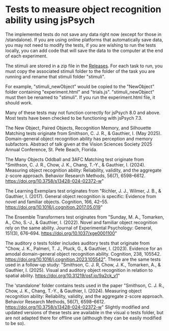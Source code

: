 # Tests to measure object recognition ability using jsPsych
The implemented tests do not save any data right now (except for those in /standalone). If you are using online platforms that automatically save data, you may not need to modify the tests, if you are wishing to run the tests locally, you can add code that will save the data to the computer at the end of each experiment.

The stimuli are stored in a zip file in the [Releases](https://github.com/OPLabVanderbilt/Ojs/releases). For each task to run, you must copy the associated stimuli folder to the folder of the task you are running and rename that stimuli folder "stimuli".

For example, "stimuli_newObject" would be copied to the "NewObject" folder containing "experiment.html" and "trials.js". "stimuli_newObject" must then be renamed to "stimuli". If you run the experiment.html file, it should work.

Many of these tests may not function correctly for jsPsych 8.0 and above. Most tests have been checked to be functioning with jsPsych 7.3.

The New Object, Paired Objects, Recognition Memory, and Silhouette Matching tests originate from Smithson, C. J. R., & Gauthier, I. (May 2025). Domain-general object recognition ability has perception and memory subfactors. Abstract of talk given at the Vision Sciences Society 2025 Annual Conference, St. Pete Beach, Florida.

The Many Objects Oddball and 3AFC Matching test originate from "Smithson, C. J. R., Chow, J. K., Chang, T.-Y., & Gauthier, I. (2024). Measuring object recognition ability: Reliability, validity, and the aggregate z-score approach. Behavior Research Methods, 56(7), 6598–6612. https://doi.org/10.3758/s13428-024-02372-w"

The Learning Exemplars test originates from "Richler, J. J., Wilmer, J. B., & Gauthier, I. (2017). General object recognition is specific: Evidence from novel and familiar objects. Cognition, 166, 42–55. https://doi.org/10.1016/j.cognition.2017.05.019"

The Ensemble Transformers test originates from "Sunday, M. A., Tomarken, A., Cho, S.-J., & Gauthier, I. (2022). Novel and familiar object recognition rely on the same ability. Journal of Experimental Psychology: General, 151(3), 676–694. https://doi.org/10.1037/xge0001100"

The auditory o tests folder includes auditory tests that originate from "Chow, J. K., Palmeri, T. J., Pluck, G., & Gauthier, I. (2023). Evidence for an amodal domain-general object recognition ability. Cognition, 238, 105542. https://doi.org/10.1016/j.cognition.2023.105542". These are the same tests used in a follow-up study: "Smithson, C. J. R, Chow, J. K., Tomarken, A., & Gauthier, I. (2025). Visual and auditory object recognition in relation to spatial ability. https://doi.org/10.31219/osf.io/9a2ck_v1"

The 'standalone' folder contains tests used in the paper "Smithson, C. J. R., Chow, J. K., Chang, T.-Y., & Gauthier, I. (2024). Measuring object recognition ability: Reliability, validity, and the aggregate z-score approach. Behavior Research Methods, 56(7), 6598–6612. https://doi.org/10.3758/s13428-024-02372-w" Slightly modified and updated versions of these tests are available in the visual o tests folder, but are not adapted there for offline use (although they can be easily modified to be so).

